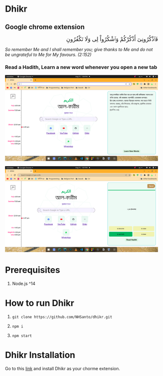 # Dhikr
## Google chrome extension

<div dir="rtl"> <font size="+1">
فَٱذْكُرُونِىٓ أَذْكُرْكُمْ وَٱشْكُرُواْ لِى وَلَا تَكْفُرُونِ
</font>
</div>

_So remember Me and I shall remember you; give thanks to Me and do not be ungrateful to Me for My favours. (2:152)_

### Read a Hadith, Learn a new word whenever you open a new tab


![Hadith](public/screenshots/hadith.png)

![Arabic Quiz](public/screenshots/arabic_quiz.png)

# Prerequisites
1. Node.js ^14
# How to run Dhikr
1. `git clone https://github.com/NHSanto/dhikr.git`

2. `npm i`
3. `npm start`

# Dhikr Installation
Go to this [link](https://chrome.google.com/webstore/detail/dhikr-chrome-extension/alhhipkdolifadffnollpkijfpnlnfka/related?authuser=1) and install Dhikr as your chorme extension.